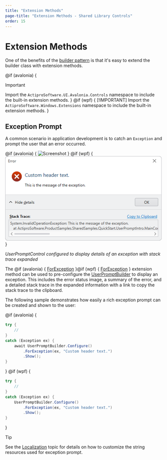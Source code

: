 ```yaml
---
title: "Extension Methods"
page-title: "Extension Methods - Shared Library Controls"
order: 15
---
```

# Extension Methods

One of the benefits of the [builder pattern](builder-pattern.md) is that it's easy to extend the builder class with extension methods.

@if (avalonia) {
> [!IMPORTANT]
> Import the `ActiproSoftware.UI.Avalonia.Controls` namespace to include the built-in extension methods.
}
@if (wpf) {
> [!IMPORTANT]
> Import the `ActiproSoftware.Windows.Extensions` namespace to include the built-in extension methods.
}

## Exception Prompt

A common scenario in application development is to catch an `Exception` and prompt the user that an error occurred.

@if (avalonia) {
![Screenshot](../images/user-prompt-for-exception.png)
}
@if (wpf) {
![Screenshot](../../images/user-prompt-for-exception.png)
}

*UserPromptControl configured to display details of an exception with stack trace expanded*

The @if (avalonia) { [ForException](xref:@ActiproUIRoot.Controls.UserPromptExtensions.ForException*) }@if (wpf) { [ForException](xref:@ActiproUIRoot.Extensions.UserPromptExtensions.ForException*) } extension method can be used to pre-configure the [UserPromptBuilder](xref:@ActiproUIRoot.Controls.UserPromptBuilder) to display an exception.  This includes the error status image, a summary of the error, and a detailed stack trace in the expanded information with a link to copy the stack trace to the clipboard.

The following sample demonstrates how easily a rich exception prompt can be created and shown to the user:

@if (avalonia) {
```csharp
try {
	//
}
catch (Exception ex) {
	await UserPromptBuilder.Configure()
		.ForException(ex, "Custom header text.")
		.Show();
}
```
}
@if (wpf) {
```csharp
try {
	//
}
catch (Exception ex) {
	UserPromptBuilder.Configure()
		.ForException(ex, "Custom header text.")
		.Show();
}
```
}

> [!TIP]
> See the [Localization](localization.md) topic for details on how to customize the string resources used for exception prompt.